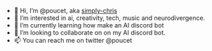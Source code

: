 - 👋 Hi, I’m @poucet, aka [simply-chris](https://docs.google.com/document/d/17hrpRbY9jm5I7ZoJHHa11ncIQNKhR004xEf965BmFCY/edit?tab=t.0)
- 👀 I’m interested in ai, creativity, tech, music and neurodivergence.
- 🌱 I’m currently learning how make an AI discord bot
- 💞️ I’m looking to collaborate on on my AI discord bot.
- 📫 You can reach me on twitter @poucet
